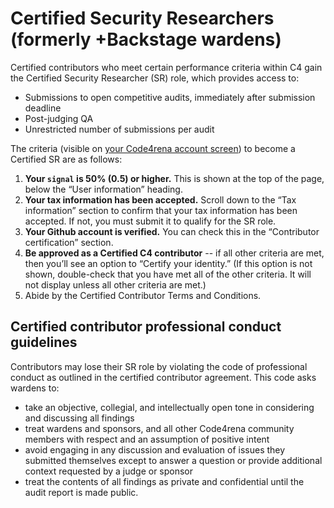 # Certified Security Researchers (formerly +Backstage wardens)

Certified contributors who meet certain performance criteria within C4 gain the Certified Security Researcher (SR) role, which provides access to:

- Submissions to open competitive audits, immediately after submission deadline
- Post-judging QA
- Unrestricted number of submissions per audit

The criteria (visible on [your Code4rena account screen](https://code4rena.com/account)) to become a Certified SR are as follows:

1. **Your `signal` is 50% (0.5) or higher.** This is shown at the top of the page, below the “User information” heading.
1. **Your tax information has been accepted.** Scroll down to the “Tax information” section to confirm that your tax information has been accepted. If not, you must submit it to qualify for the SR role.
1. **Your Github account is verified.** You can check this in the “Contributor certification” section.
1. **Be approved as a Certified C4 contributor** -- if all other criteria are met, then you’ll see an option to “Certify your identity.” (If this option is not shown, double-check that you have met all of the other criteria. It will not display unless all other criteria are met.)
1. Abide by the Certified Contributor Terms and Conditions.

## Certified contributor professional conduct guidelines

Contributors may lose their SR role by violating the code of professional conduct as outlined in the certified contributor agreement. This code asks wardens to:

- take an objective, collegial, and intellectually open tone in considering and discussing all findings
- treat wardens and sponsors, and all other Code4rena community members with respect and an assumption of positive intent
- avoid engaging in any discussion and evaluation of issues they submitted themselves except to answer a question or provide additional context requested by a judge or sponsor
- treat the contents of all findings as private and confidential until the audit report is made public.
